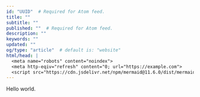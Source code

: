 ```yaml
---
id: "UUID"  # Required for Atom feed.
title: ""
subtitle: ""
published: ""  # Required for Atom feed.
description: ""
keywords: ""
updated: ""
og/type: "article"  # default is: "website"
html/head: |
  <meta name="robots" content="noindex">
  <meta http-eqiv="refresh" content="0; url="https://example.com">
  <script src="https://cdn.jsdelivr.net/npm/mermaid@11.6.0/dist/mermaid.min.js"></script>
---
```


Hello world.
